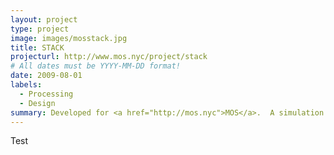 ```yaml
---
layout: project
type: project
image: images/mosstack.jpg
title: STACK
projecturl: http://www.mos.nyc/project/stack
# All dates must be YYYY-MM-DD format!
date: 2009-08-01
labels:
  - Processing
  - Design
summary: Developed for <a href="http://mos.nyc">MOS</a>.  A simulation of extremely daring block-stacking.
---
```

Test
